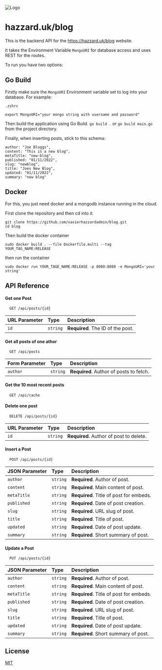 
![Logo](https://db5pap001files.storage.live.com/y4mCcDLbZr-ovo6BZJ60x6l1Vmu4ok2hzmvwwINdKs61iXeTe7aqOHj26T4I95NB6b0s37NsVFGTDZ_XcmCrRF0cLZ5LlgkpCq3dIzzlxe_8LRMhtVTNjuJJTdemSYjq3d66OSlJO6UHvIHPRjovVfPchXyEV3YlUImjnKhUOffOlr-0Oirdz3NSjZS721G_1hK?width=100&height=100&cropmode=none "Header")

# hazzard.uk/blog

This is the backend API for the https://hazzard.uk/blog website.

It takes the Environment Variable `MongoURI` for database access and uses REST for the routes.

To run you have two options:



## Go Build

Firstly make sure the `MongoURI` Environment variable set to log into your database.
For example:

```
.zshrc

export MongoURI="your mongo string with username and password" 
```

Then build the application using Go Build.
`go build .` or `go build main.go` from the project directory.

Finally, when inserting posts, stick to this schema:
```
author: "Joe Bloggs",
content: "This is a new blog",
metaTitle: "new-blog",
published: "01/11/2022",
slug: "newblog",
title: "Joes New Blog",
updated: "01/11/2022",
summary: "new blog"
```


## Docker

For this, you just need docker and a mongodb instance running in the cloud.

First clone the repository and then cd into it.
```
git clone https://github.com/xavierhazzardadmin/blog.git
cd blog
```

Then build the docker container
```docker
sudo docker build . --file Dockerfile.multi --tag YOUR_TAG_NAME:RELEASE 
```

then run the container

```docker
sudo docker run YOUR_TAGE_NAME:RELEASE -p 8080:8080 -e MongoURI='your string'
```



## API Reference

#### Get one Post

```http
  GET /api/posts/{id}
```

| URL Parameter | Type     | Description                |
| :-------- | :------- | :------------------------- |
| `id` | `string` | **Required**. The ID of the post. |

#### Get all posts of one athor

```http
  GET /api/posts
```

| Form Parameter | Type     | Description                       |
| :-------- | :------- | :-------------------------------- |
| `author`      | `string` | **Required**. Author of posts to fetch. |

#### Get the 10 most recent posts

```http
  GET /api/cache
```

#### Delete one post

```http
  DELETE /api/posts/{id}
```

| URL Parameter | Type     | Description                       |
| :-------- | :------- | :-------------------------------- |
| `id`      | `string` | **Required**. Author of post to delete. |

#### Insert a Post

```http
  POST /api/posts/{id}
```

| JSON Parameter | Type     | Description                       |
| :-------- | :------- | :-------------------------------- |
| `author`      | `string` | **Required**. Author of post. |
| `content`      | `string` | **Required**. Main content of post. |
| `metaTitle`      | `string` | **Required**. Title of post for embeds. |
| `published`      | `string` | **Required**. Date of post creation. |
| `slug`      | `string` | **Required**. URL slug of post. |
| `title`      | `string` | **Required**. Title of post. |
| `updated`      | `string` | **Required**. Date of post update. |
| `summary`      | `string` | **Required**. Short summary of post.  |


#### Update a Post

```http
  PUT /api/posts/{id}
```

| JSON Parameter | Type     | Description                       |
| :-------- | :------- | :-------------------------------- |
| `author`      | `string` | **Required**. Author of post. |
| `content`      | `string` | **Required**. Main content of post. |
| `metaTitle`      | `string` | **Required**. Title of post for embeds. |
| `published`      | `string` | **Required**. Date of post creation. |
| `slug`      | `string` | **Required**. URL slug of post. |
| `title`      | `string` | **Required**. Title of post. |
| `updated`      | `string` | **Required**. Date of post update. |
| `summary`      | `string` | **Required**. Short summary of post.  |
## License

[MIT](https://choosealicense.com/licenses/mit/)

